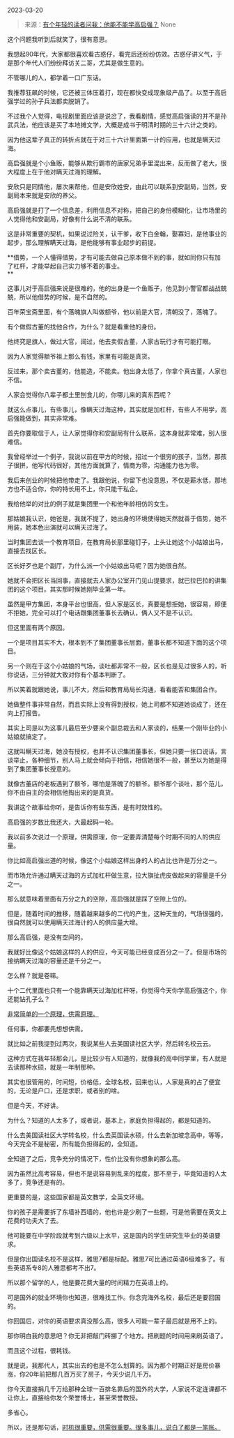 2023-03-20

> 来源：[有个年轻的读者问我：他能不能学高启强？](http://mp.weixin.qq.com/s?__biz=MzU0MjYwNDU2Mw==&mid=2247510170&idx=2&sn=e11ae66b45abb4c3a479d1c49314839f&chksm=fb1ac4e6cc6d4df01057867e7831ca37bcf4587ee3393292afa4e92fa2adfdb19e9dc2ffd513&scene=127#wechat_redirect)
> None

这个问题我听到后就笑了，很有意思。  

我想起90年代，大家都很喜欢看古惑仔，看完后还纷纷仿效。古惑仔讲义气，于是那个年代人们纷纷拜访关二哥，尤其是做生意的。

不管哪儿的人，都学着一口广东话。  

我推荐狂飙的时候，它还被三体压着打，现在都快变成现象级产品了。以至于高启强学过的孙子兵法都卖脱销了。

不过我个人觉得，电视剧里面应该是说岔了，我看剧情，感觉高启强读的并不是孙武兵法，他应该是买了本地摊文学，大概是成书于明清时期的三十六计之类的。  

因为他这辈子真正的转折点就在于对三十六计里面第一计的应用，也就是瞒天过海。  

高启强就是个小鱼贩，能够从欺行霸市的唐家兄弟手里混出来，反而做了老大，很大程度上在于他对瞒天过海的理解。

安欣只是同情他，屡次来帮他，但是安欣姓安，由此可以联系到安副局，当然，安副局本来就是安欣的养父。

高启强就是打了一个信息差，利用信息不对称，把自己的身份模糊化，让市场里的人觉得他和安副局，好像有什么说不清的联系。

这是非常重要的契机，如果说过险关，认干爹，收下白金翰，娶寡妇，是他事业的起步，那么理解瞒天过海，是他能够有事业起步的前提。

 **借势，一个人懂得借势，才有可能去做自己原本做不到的事，就如同你只有加了杠杆，才能举起自己实力够不着的事业。  
**

这事儿对于高启强来说是很难的，他的出身是一个鱼贩子，他见到小警官都战战兢兢，所以他借势的时候，是不自然的。  

百年荣宝斋里面，有个落魄旗人叫做额爷，他以前是大官，清朝没了，落魄了。

有个做假古董的找他合作，为什么？就是看重他的身份。  

他终究是旗人，做过大官，阔过，他去卖假古董，人家古玩行才有可能打眼。

因为人家觉得额爷祖上那么有钱，家里有可能是真货。

反过来，那个卖古董的，他能造，不能卖。他出身太低了，你拿个真古董，人家也不信。

人家会觉得你八辈子都土里刨食儿的，你哪儿来的真东西呢？  

就这么点事儿，有些事儿，像瞒天过海这种，其实就是加杠杆，有些人不用学，高启强能做到，其实非常难。  

首先你要取信于人，让人家觉得你和安副局有什么联系，这本身就非常难，别人很难信。  

我曾经举过一个例子，我说以前在甲方的时候，招过一个很穷的孩子，当然，那孩子很拼，他写代码很好，其他方面就算了，情商为零，沟通能力也为零。  

我后来创业的时候把他带走了。我跟他说，你留下也没意思，不仅是薪水低，那地方也不适合你，你的特长用不上，你只能干私企。  

我给他举的对比的例子就是集团里一个和他年龄相仿的女生。  

那姑娘我认识，她爸是，我就不提了，她出身的环境使得她天然就善于借势，她不用装，她本色出演就可以瞒天过海了。  

当时集团去谈一个教育项目，在教育局长那里碰钉子，上头让她这个小姑娘出马，直接去找区长。  

区长好歹也是个副厅，为什么派一个小姑娘出马呢？因为她很自然。  

她就不会把区长当回事，直接就去人家办公室开门见山提要求，就巴拉巴拉的讲集团的这个项目。其实那时候她刚毕业第一年。  

虽然是甲方集团，本身平台也很高，但人家是区长，真要是想拒她，很容易，即便不拒她，完全可以打个电话跟集团董事长去确认，俩人又不是不认识。

但这里面有两个原因。  

一个是项目其实不大，根本到不了集团董事长层面，董事长都不知道下面的这个项目。

另一个则在于这个小姑娘的气场，谈吐都非常不一般，区长也是见过很多人的，听你说话，三分钟就大致对你有个基本判断了。

所以笑着就跟她说，事儿不大，然后和教育局局长沟通，看看能否和集团合作。

她做整件事非常自然，而且实际上没有得到授权，她上司都不知道她谈成了，还在向上打报告。  

其实上司是以为这事儿最后至少要来个副总裁去和人家谈的，结果一个刚毕业的小姑娘就搞定了。

这就叫瞒天过海，她没有授权，也并不认识集团董事长，但她只要一张口说话，言谈举止，各种细节，别人马上就会倾向于相信，相信她很不一般，甚至以为她是得到了集团董事长授意的。

就像古董店的老板遇到了额爷，哪怕是落魄了的额爷。额爷那个谈吐，那个范儿，你不由自主的会相信他掏出来的是真货。

我讲这个故事给你听，是告诉你有些东西，是有时效性的。  

高启强的岁数比我还大，大最起码一轮。  

我以前多次说过一个原理，供需原理，你一定要弄清楚每个时期不同的人的供应量。  

你比如高启强出道的时候，像这个小姑娘这样出身的人的占比也许是万分之一。

而市场允许通过瞒天过海的方式加杠杆做生意，拉大旗扯虎皮做起来的容量是千分之一。

那么就意味着里面有万分之九的空隙，高启强就是踩了空隙上位的。

但是，随着时间的推移，随着越来越多的二代的产生，这种天生的，气场很强的，很自然就可以使用瞒天过海计的人的供应量大增。  

那么高启强，是没有空间的。

我就好比像这个姑娘这样的人的供应，今天可能已经变成百分之一了。但是市场的接纳瞒天过海的容量还是千分之一。  

怎么样？就是卷嘛。

十个二代里面也只有一个能靠瞒天过海加杠杆呀，你觉得今天你学高启强这个，你还能钻孔子么？  

[非常简单的一个原理，供需原理。  
](http://mp.weixin.qq.com/s?__biz=Mzg4MTg2MzU3Mg==&mid=2247483867&idx=1&sn=52db7208d5cd9c028b63e36b52c62f95&chksm=cf5e3f20f829b63602493492c732aa24c4f8c4f9c202cbb84ddcaa7f02876a0e996925ab835d&scene=21#wechat_redirect)

任何事，你都要先想想供需。  

就比如之前我提到过两次，我说某些人去美国读社区大学，然后转名校云云。

这种方式在我年轻那会儿，是比较少有人知道的，就像我的高中同学里，有人就是去读那种水硕，就是一年制那种。  

其实也很管用的，时间短，价格低，全球名校，回来也认，人家是真的占了便宜的，无论是户口，还是求职，或者别的啥。  

但是今天，不好讲。  

为什么？知道的人太多了，或者说，基本上，家庭负担得起的，都是知道的。

什么去美国读社区大学转名校，什么去英国读水硕，什么去新加坡念高中，等等，今天完全不是秘密，所有能负担得起的，全知道。  

全知道了之后，竞争充分的情况下，性价比没有你想象的那么高。  

因为虽然比高考容易，但也不是说容易到乱来的程度，那不至于，毕竟知道的人太多了，竞争还是有的。  

更重要的是，这些国家都是英文教学，全英文环境。  

你的孩子是需要拆了东墙补西墙的，他也许是少刷了一些题，可是他需要在英文上花费的功夫大了去。  

他可能要在中学阶段就考到六级以上水平，这是国内的学生研究生毕业的英语要求。  

但是你出国读名校不是这样，雅思7都是标配。雅思7可比通过英语6级难多了。有些英语系专8的人雅思都考不出7。

所以那个留学的人，他是要花费大量的时间精力在英语上的。  

可是国外的就业环境你也知道，很难找工作。你念完海外名校，最后还是要回国的。  

你回国后，对你的英语要求真没那么高，很多人可能一辈子最后就是用不上的。

那你明白我的意思吧？你无非把敲门砖挪了个地方。把刷题的时间用来刷英语了。  

而且这个过程，很耗钱。

就是说，我那代人，其实出去的也是不怎么划算的。因为那个时期正好是房价暴涨，你20年前把那几百万买了房子，今天少说几千万。  

你今天直接捐几千万给那种全球一百排名靠后的国外的大学，人家说不定连课都不让你上，直接给你发个荣誉博士，甚至荣誉教授。

多省心。

所以，还是那句话，[时机很重要，供需很重要。很多事儿，说白了都是一笔账。](http://mp.weixin.qq.com/s?__biz=Mzg4MTg2MzU3Mg==&mid=2247483867&idx=1&sn=52db7208d5cd9c028b63e36b52c62f95&chksm=cf5e3f20f829b63602493492c732aa24c4f8c4f9c202cbb84ddcaa7f02876a0e996925ab835d&scene=21#wechat_redirect)


